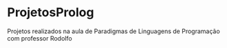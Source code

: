 # ProjetosProlog

Projetos realizados na aula de Paradigmas de Linguagens de Programação com professor Rodolfo
